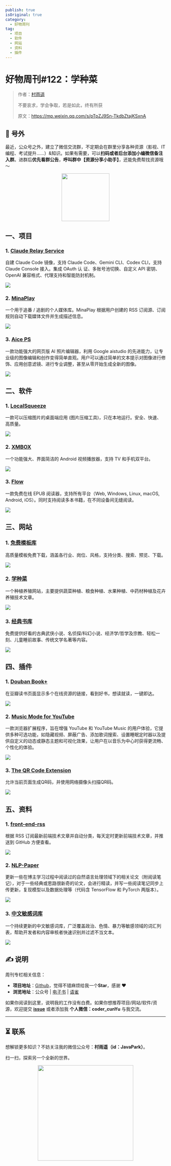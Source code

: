 ```yaml
---
publish: true
isOriginal: true
category:
  - 好物周刊
tag:
  - 项目
  - 软件
  - 网站
  - 资料
  - 插件
---
```


# 好物周刊#122：学种菜

> 作者：[村雨遥](https://github.com/cunyu1943)
> 
> 不要哀求，学会争取，若是如此，终有所获
> 
> 原文：https://mp.weixin.qq.com/s/pTpZJ9Sn-TkdbZtajKSxnA

## 🎈 号外 

最近，公众号之外，建立了微信交流群，不定期会在群里分享各种资源（影视、IT 编程、考试提升……）&知识。如果有需要，可以**扫码或者后台添加小编微信备注入群**。进群后**优先看群公告**，**呼叫群中【资源分享小助手】**，还能免费帮找资源哦～

<center>
<img src="/contact/wxgroup.jpg" width="150">
</center>

## 一、项目

### 1. [Claude Relay Service](https://github.com/Wei-Shaw/claude-relay-service)

自建 Claude Code 镜像，支持 Claude Code、Gemini CLI、Codex CLI，支持 Claude Console 接入。集成 OAuth 认 证、多账号池切换、自定义 API 密钥、OpenAI 兼容格式、代理支持和智能防封机制。

![](assets/0830-0905/1756943701825-5a2a6996-f430-4f21-8854-b46e3618e470.webp)

### 2. [MinaPlay](https://github.com/nepsyn/minaplay)

一个用于追番 / 追剧的个人媒体库。MinaPlay 根据用户创建的 RSS 订阅源、订阅规则自动下载媒体文件并生成描述信息。

![](assets/0830-0905/1756944085234-c78078ec-045a-48f3-bed1-8e9e00dbd481.webp)

### 3. [Aice PS](https://github.com/aigem/aice_ps)

一款功能强大的网页版 AI 照片编辑器，利用 Google aistudio 的先进能力，让专业级的图像编辑和创作变得简单直观。用户可以通过简单的文本提示对图像进行修饰、应用创意滤镜、进行专业调整，甚至从零开始生成全新的图像。

![](assets/0830-0905/1756944212402-a5a2efbc-3f4c-438b-8419-17b137d68832.webp)

## 二、软件

### 1. [LocalSqueeze](https://github.com/freeany/LocalSqueeze)

一款可以压缩图片的桌面端应用 (图片压缩工具)，只在本地运行。安全、快速、高质量。

![](assets/0830-0905/1755527307438-66ed020b-849d-4c81-ac8a-e450a857f51d.webp)

### 2. [XMBOX](https://github.com/Tosencen/XMBOX)

一个功能强大、界面简洁的 Android 视频播放器，支持 TV 和手机双平台。

![](assets/0830-0905/1755527462517-913d6b58-076e-4ac2-928e-35c345615e52.webp)

### 3. [Flow](https://www.flowoss.com)

一款免费在线 EPUB 阅读器，支持所有平台（Web, Windows, Linux, macOS, Android, iOS）。同时支持阅读多本书籍，在不同设备间无缝阅读。

![](assets/0830-0905/1756473518071-0540783f-5963-4b1d-8ecd-c3e5738d3326.webp)

## 三、网站

### 1. [免费模板库](https://www.rtemplate.cn)

高质量模板免费下载，涵盖各行业、岗位、风格，支持分类、搜索、预览、下载。

![](assets/0830-0905/1755524451148-d25ef69b-a968-4c0c-b413-c3cfeb4b7f4c.webp)

### 2. [学种菜](https://www.xuezhongcai.com)

一个种植养殖网站，主要提供蔬菜种植、粮食种植、水果种植、中药材种植及花卉养殖技术文章。

![](assets/0830-0905/1755525219679-34f390de-396b-4004-a4c9-08f9fd933a59.webp)

### 3. [经典书库](https://m.jingdianbook.com)

免费提供好看的古典武侠小说、名侦探/科幻小说、经济学/哲学及宗教、轻松一刻、儿童睡前故事、传统文学名著等内容。

![](assets/0830-0905/1755527553898-6a9110ac-8911-43e9-96b6-42083aea51c8.webp)

## 四、插件

### 1. [Douban Book+](https://chromewebstore.google.com/detail/douban-book%2B/lkmnoeojcpmcpjlbhbjbilpmccfljdoj/related)

在豆瓣读书页面显示多个在线资源的链接，看到好书，想读就读，一键即达。

![](assets/0830-0905/1756605715232-993c565e-d1b3-4819-b1d4-9ad093cb25a2.webp)

### 2. [Music Mode for YouTube](https://chromewebstore.google.com/detail/music-mode-for-youtube/abbpaepbpakcpipajigmlpnhlnbennna?hl=zh-CN)

一款浏览器扩展程序，旨在增强 YouTube 和 YouTube Music 的用户体验，它提供多种可选功能，如隐藏视频、屏蔽广告、添加歌词搜索、设置睡眠定时器以及提供自定义的动态或静态主题和可视化效果，让用户在以音乐为中心时获得更流畅、个性化的体验。

![](assets/0830-0905/1756944492239-15d3a5b4-d649-4a75-8f6e-7fe1ab545c3d.webp)

### 3. [The QR Code Extension](https://chromewebstore.google.com/detail/the-qr-code-extension/oijdcdmnjjgnnhgljmhkjlablaejfeeb)

允许当前页面生成QR码，并使用网络摄像头扫描QR码。

![](assets/0830-0905/1756990787572-544d98a9-e2cd-4f99-9373-289f1829ffa0.webp)

## 五、资料

### 1. [front-end-rss](https://github.com/ChanceYu/front-end-rss)

根据 RSS 订阅最新前端技术文章并自动分类，每天定时更新前端技术文章，并推送到 GitHub 方便查看。

![](assets/0830-0905/1756943566538-f6d7cb2c-205d-48c7-9d36-721cbbb46f02.webp)

### 2. [NLP-Paper](https://github.com/DengBoCong/nlp-paper)

更新一些在博主学习过程中阅读过的自然语言处理领域下的相关论文（附阅读笔记），对于一些经典或思路很新奇的论文，会进行精读，并写一些阅读笔记同步上传更新，复现模型以及数据处理等（代码含 TensorFlow 和 PyTorch 两版本）。

![](assets/0830-0905/1756944920527-3da0d19d-7f67-4bb7-b225-4258159308f6.webp)

### 3. [中文敏感词库](https://github.com/konsheng/Sensitive-lexicon)

一个持续更新的中文敏感词库，广泛覆盖政治、色情、暴力等敏感领域的词汇列表，帮助开发者和内容审核者快速识别并过滤不当文本。

![](assets/0830-0905/1756990927251-52d11924-0957-4ad9-83ff-3f0de5489ccf.webp)


## ✍️ 说明

周刊专栏相关信息：

- **项目地址**：[Github](https://github.com/cunyu1943/weekly)，觉得不错麻烦给我一个**Star**，感谢 ❤️
- **浏览地址**：公众号 | [电子书](https://cunyu1943.github.io/weekly) | [语雀](https://yuque.com/cunyu1943/weekly)

如果你阅读到这里，说明我的工作没有白费。如果你想推荐项目/网站/软件/资源，欢迎提交 **[issue](https://github.com/cunyu1943/weekly/issues)** 或者添加我 **个人微信：coder_cunYu** 与我交流。

---

## ⏳ 联系

想解锁更多知识？不妨关注我的微信公众号：**村雨遥（id：JavaPark）**。

扫一扫，探索另一个全新的世界。

<center>
<img src="/contact/contact.png" width="300">
</center>


